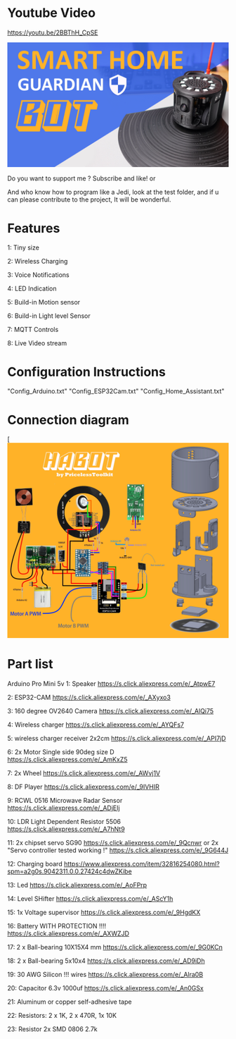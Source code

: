 # Youtube Video

https://youtu.be/2BBThH_CpSE

[![habot](https://github.com/PricelessToolkit/Smart-Home-Security-Guardian-Bot/blob/main/Images/Thumbinal_HABot.jpg)](https://youtu.be/2BBThH_CpSE)


Do you want to support me ? Subscribe and like!  or <script type="text/javascript" src="https://cdnjs.buymeacoffee.com/1.0.0/button.prod.min.js" data-name="bmc-button" data-slug="pricelestoolkit" data-color="#FFDD00" data-emoji=""  data-font="Comic" data-text="Buy me a fuel for brain" data-outline-color="#000000" data-font-color="#000000" data-coffee-color="#ffffff" ></script>

And who know how to program like a Jedi, look at the test folder, and if u can please contribute to the project, It will be wonderful.

# Features

1: Tiny size

2: Wireless Charging

3: Voice Notifications

4: LED Indication

5: Build-in Motion sensor

6: Build-in Light level Sensor

7: MQTT Controls

8: Live Video stream



# Configuration Instructions
"Config_Arduino.txt" "Config_ESP32Cam.txt" "Config_Home_Assistant.txt"











# Connection diagram

[![Connectiondiagram](https://github.com/PricelessToolkit/Smart-Home-Security-Guardian-Bot/blob/main/Images/schemeFull.jpg)










# Part list

Arduino Pro Mini 5v
1: Speaker https://s.click.aliexpress.com/e/_AtpwE7

2: ESP32-CAM https://s.click.aliexpress.com/e/_AXyxo3

3: 160 degree OV2640 Camera https://s.click.aliexpress.com/e/_AlQi75

4: Wireless charger https://s.click.aliexpress.com/e/_AYQFs7

5: wireless charger receiver 2x2cm https://s.click.aliexpress.com/e/_API7jD

6: 2x Motor Single side 90deg size D https://s.click.aliexpress.com/e/_AmKxZ5

7: 2x Wheel https://s.click.aliexpress.com/e/_AWvj1V

8: DF Player https://s.click.aliexpress.com/e/_9IVHIR

9: RCWL 0516 Microwave Radar Sensor https://s.click.aliexpress.com/e/_ADjEIj

10: LDR Light Dependent Resistor 5506 https://s.click.aliexpress.com/e/_A7hNt9

11: 2x chipset servo SG90  https://s.click.aliexpress.com/e/_9Qcnwr   or 2x "Servo controller tested working !" https://s.click.aliexpress.com/e/_9G644J

12: Charging board https://www.aliexpress.com/item/32816254080.html?spm=a2g0s.9042311.0.0.27424c4dwZKibe

13: Led https://s.click.aliexpress.com/e/_AoFPrp

14: Level SHifter https://s.click.aliexpress.com/e/_AScY1h

15: 1x Voltage supervisor https://s.click.aliexpress.com/e/_9HgdKX

16: Battery WITH PROTECTION !!!! https://s.click.aliexpress.com/e/_AXWZJD

17: 2 x Ball-bearing 10X15X4 mm https://s.click.aliexpress.com/e/_9G0KCn

18: 2 x Ball-bearing 5x10x4 https://s.click.aliexpress.com/e/_AD9iDh

19: 30 AWG Silicon !!! wires https://s.click.aliexpress.com/e/_Alra0B

20: Capacitor 6.3v 1000uf https://s.click.aliexpress.com/e/_An0GSx

21: Aluminum or copper self-adhesive tape

22: Resistors: 2 x 1K, 2 x 470R, 1x 10K

23: Resistor 2x SMD 0806 2.7k


